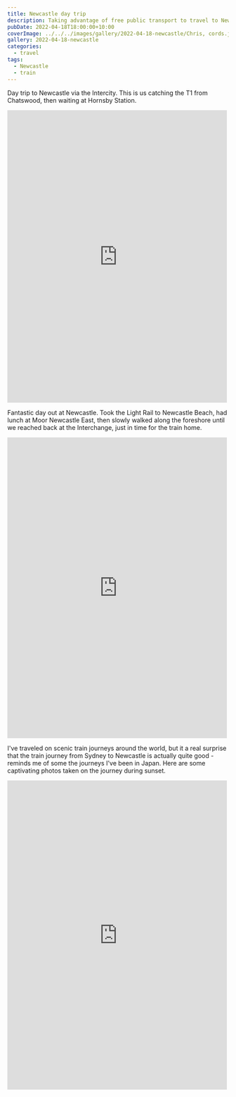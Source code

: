 ```yaml
---
title: Newcastle day trip
description: Taking advantage of free public transport to travel to Newcastle
pubDate: 2022-04-18T18:00:00+10:00
coverImage: ../../../images/gallery/2022-04-18-newcastle/Chris, cords.jpeg
gallery: 2022-04-18-newcastle
categories:
  - travel
tags:
  - Newcastle
  - train
---
```


Day trip to Newcastle via the Intercity. This is us catching the T1 from Chatswood, then waiting at Hornsby Station.

<iframe src="https://www.facebook.com/plugins/post.php?href=https%3A%2F%2Fwww.facebook.com%2Fchris1.tham%2Fposts%2Fpfbid0Ve6NyrdC9Pu7sbET9YatUxLwg2mKPy9B7Vwcd6ZHjDCB3KwjzPV37wr2A6zzquo2l&show_text=true&width=500" width="500" height="665" style="border:none;overflow:hidden" scrolling="no" frameborder="0" allowfullscreen="true" allow="autoplay; clipboard-write; encrypted-media; picture-in-picture; web-share"></iframe>

Fantastic day out at Newcastle. Took the Light Rail to Newcastle Beach, had lunch at Moor Newcastle East, then slowly walked along the foreshore until we reached back at the Interchange, just in time for the train home.

<iframe src="https://www.facebook.com/plugins/post.php?href=https%3A%2F%2Fwww.facebook.com%2Fchris1.tham%2Fposts%2Fpfbid02SErnAcg45bbbm7hQt8XYFpQcfyB6BSdn1jb7yLc9ybCVLWoH5Cch6FmNVrRi8yZxl&show_text=true&width=500" width="500" height="684" style="border:none;overflow:hidden" scrolling="no" frameborder="0" allowfullscreen="true" allow="autoplay; clipboard-write; encrypted-media; picture-in-picture; web-share"></iframe>

I've traveled on scenic train journeys around the world, but it a real surprise that the train journey from Sydney to Newcastle is actually quite good - reminds me of some the journeys I've been in Japan. Here are some captivating photos taken on the journey during sunset.

<iframe src="https://www.facebook.com/plugins/post.php?href=https%3A%2F%2Fwww.facebook.com%2Fchris1.tham%2Fposts%2Fpfbid02jPSDNK3ajyucyKoZstEi9SV8RXdRStpvwkjrxATbe5dZ25eZ6AYNXKKSDsgNQgtBl&show_text=true&width=500" width="500" height="703" style="border:none;overflow:hidden" scrolling="no" frameborder="0" allowfullscreen="true" allow="autoplay; clipboard-write; encrypted-media; picture-in-picture; web-share"></iframe>
